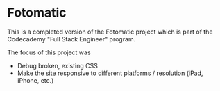 # Fotomatic

This is a completed version of the Fotomatic project which is part of the Codecademy "Full Stack Engineer" program.

The focus of this project was
* Debug broken, existing CSS
* Make the site responsive to different platforms / resolution (iPad, iPhone, etc.)